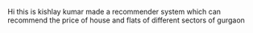 Hi this is kishlay kumar made a recommender system which can recommend the price of house and flats of different sectors of gurgaon
